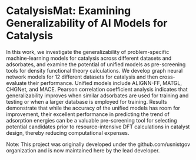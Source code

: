 # CatalysisMat: Examining Generalizability of AI Models for Catalysis



In this work, we investigate the generalizability of problem-specific machine-learning models for catalysis across different datasets and adsorbates, and examine the potential of unified models as pre-screening tools for density functional theory calculations. We develop graph neural network models for 12 different datasets for catalysis and then cross-evaluate their performance. Unified models include ALIGNN-FF, MATGL, CHGNet, and MACE. Pearson correlation coefficient analysis indicates that generalizability improves when similar adsorbates are used for training and testing or when a larger database is employed for training. Results demonstrate that while the accuracy of the unified models has room for improvement, their excellent performance in predicting the trend of adsorption energies can be a valuable pre-screening tool for selecting potential candidates prior to resource-intensive DFT calculations in catalyst design, thereby reducing computational expenses.

Note: This project was originally developed under the github.com/usnistgov organization and is now maintained here by the lead developer.
